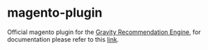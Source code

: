 # magento-plugin
Official magento plugin for the [Gravity Recommendation Engine](http://www.gravityrd.com/), for documentation please refer to this [link](https://developers.gravityrd.com/wiki/display/RECO/Magento).
